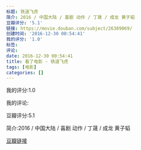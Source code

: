 ```yaml
---
标题: 铁道飞虎
简介: 2016 / 中国大陆 / 喜剧 动作 / 丁晟 / 成龙 黄子韬
豆瓣评分: '5.1'
链接: https://movie.douban.com/subject/26389069/
创建时间: '2016-12-30 00:54:41'
我的评分: '1.0'
标签:
评论:
date: 2016-12-30 00:54:41
title: 看了电影 - 铁道飞虎
tags: [电影]
categories: []
---
```


我的评分:1.0

我的评论:

豆瓣评分:5.1

简介:2016 / 中国大陆 / 喜剧 动作 / 丁晟 / 成龙 黄子韬

[豆瓣链接](https://movie.douban.com/subject/26389069/)

